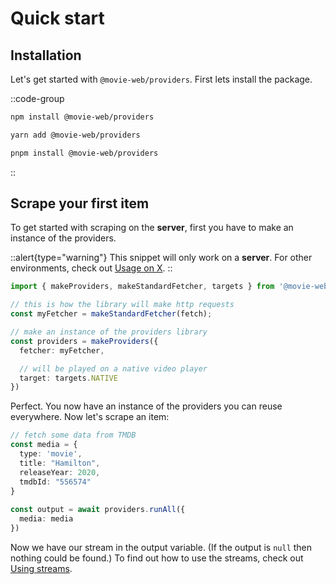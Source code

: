 # Quick start

## Installation

Let's get started with `@movie-web/providers`. First lets install the package.

::code-group
  ```bash [NPM]
  npm install @movie-web/providers
  ```
  ```bash [Yarn]
  yarn add @movie-web/providers
  ```
  ```bash [PNPM]
  pnpm install @movie-web/providers
  ```
::

## Scrape your first item

To get started with scraping on the **server**, first you have to make an instance of the providers.

::alert{type="warning"}
This snippet will only work on a **server**. For other environments, check out [Usage on X](../2.essentials/0.usage-on-x.md).
::

```ts [index.ts (server)]
import { makeProviders, makeStandardFetcher, targets } from '@movie-web/providers';

// this is how the library will make http requests
const myFetcher = makeStandardFetcher(fetch);

// make an instance of the providers library
const providers = makeProviders({
  fetcher: myFetcher,

  // will be played on a native video player
  target: targets.NATIVE
})
```

Perfect. You now have an instance of the providers you can reuse everywhere.
Now let's scrape an item:

```ts [index.ts (server)]
// fetch some data from TMDB
const media = {
  type: 'movie',
  title: "Hamilton",
  releaseYear: 2020,
  tmdbId: "556574"
}
  
const output = await providers.runAll({
  media: media
})
```

Now we have our stream in the output variable. (If the output is `null` then nothing could be found.)
To find out how to use the streams, check out [Using streams](../2.essentials/4.using-streams.md).
